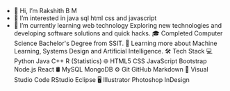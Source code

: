 - 👋 Hi, I’m Rakshith B M
- 👀 I’m interested in java sql html css and javascript 
- 🌱 I’m currently learning web technology
Exploring new technologies and developing software solutions and quick hacks.
🎓   Completed Computer Science Bachelor's Degree from SSIT.
🌱   Learning more about Machine Learning, Systems Design and Artificial Intelligence.
🛠  Tech Stack
💻   Python Java C++ R (Statistics)
🌐   HTML5 CSS JavaScript Bootstrap Node.js React
🛢   MySQL MongoDB
⚙️   Git GitHub Markdown
🔧   Visual Studio Code RStudio Eclipse
🖥   Illustrator Photoshop InDesign
